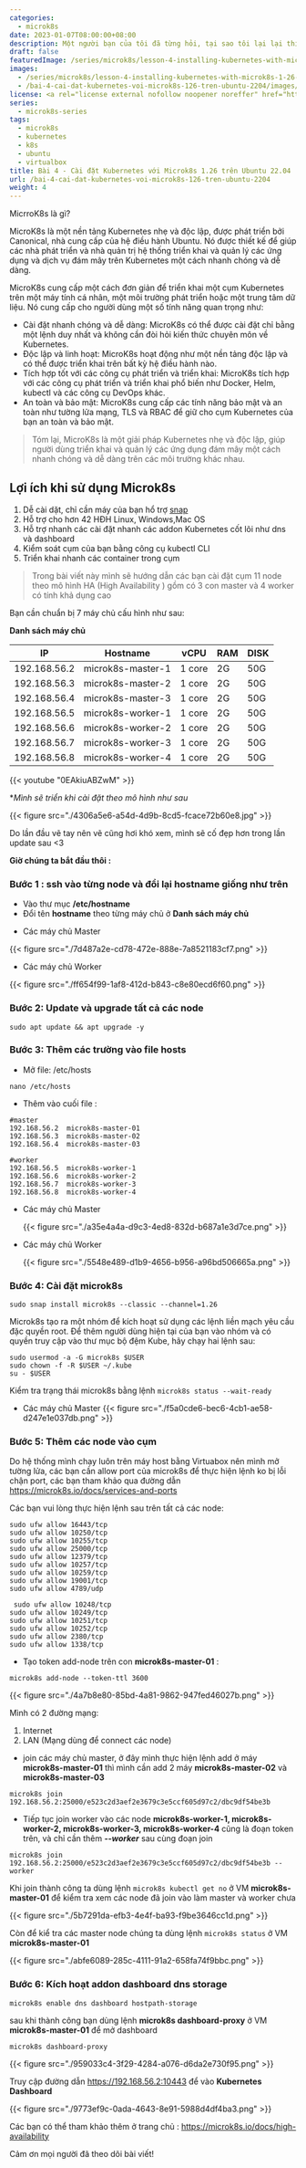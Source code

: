 ```yaml
---
categories:
  - microk8s
date: 2023-01-07T08:00:00+08:00
description: Một người bạn của tôi đã từng hỏi, tại sao tôi lại lại thích microk8s hơn minikube?… Kể từ đó, chúng tôi không bao giờ nói chuyện nữa. Đó là một câu hỏi khó, đặc biệt là đối với một kỹ sư. Câu trả lời không quá rõ ràng, vì nó phải tự trải nghiệm và sở thích cá nhân. Để tôi chỉ cho bạn hiểu vì sao.
draft: false
featuredImage: /series/microk8s/lesson-4-installing-kubernetes-with-microk8s-1-26-on-ubuntu-22-04.webp
images:
  - /series/microk8s/lesson-4-installing-kubernetes-with-microk8s-1-26-on-ubuntu-22-04.webp
  - /bai-4-cai-dat-kubernetes-voi-microk8s-126-tren-ubuntu-2204/images/index.png
license: <a rel="license external nofollow noopener noreffer" href="https://creativecommons.org/licenses/by-nc/4.0/" target="_blank">CC BY-NC 4.0</a>
series:
  - microk8s-series
tags:
  - microk8s
  - kubernetes
  - k8s
  - ubuntu
  - virtualbox
title: Bài 4 - Cài đặt Kubernetes với Microk8s 1.26 trên Ubuntu 22.04
url: /bai-4-cai-dat-kubernetes-voi-microk8s-126-tren-ubuntu-2204
weight: 4
---
```


MicrroK8s là gì?

MicroK8s là một nền tảng Kubernetes nhẹ và độc lập, được phát triển bởi Canonical, nhà cung cấp của hệ điều hành Ubuntu. Nó được thiết kế để giúp các nhà phát triển và nhà quản trị hệ thống triển khai và quản lý các ứng dụng và dịch vụ đám mây trên Kubernetes một cách nhanh chóng và dễ dàng.

MicroK8s cung cấp một cách đơn giản để triển khai một cụm Kubernetes trên một máy tính cá nhân, một môi trường phát triển hoặc một trung tâm dữ liệu. Nó cung cấp cho người dùng một số tính năng quan trọng như:

- Cài đặt nhanh chóng và dễ dàng: MicroK8s có thể được cài đặt chỉ bằng một lệnh duy nhất và không cần đòi hỏi kiến thức chuyên môn về Kubernetes.
- Độc lập và linh hoạt: MicroK8s hoạt động như một nền tảng độc lập và có thể được triển khai trên bất kỳ hệ điều hành nào.
- Tích hợp tốt với các công cụ phát triển và triển khai: MicroK8s tích hợp với các công cụ phát triển và triển khai phổ biến như Docker, Helm, kubectl và các công cụ DevOps khác.
- An toàn và bảo mật: MicroK8s cung cấp các tính năng bảo mật và an toàn như tường lửa mạng, TLS và RBAC để giữ cho cụm Kubernetes của bạn an toàn và bảo mật.

> Tóm lại, MicroK8s là một giải pháp Kubernetes nhẹ và độc lập, giúp người dùng triển khai và quản lý các ứng dụng đám mây một cách nhanh chóng và dễ dàng trên các môi trường khác nhau.

## **Lợi ích khi sử dụng Microk8s**

1. Dễ cài dặt, chỉ cần máy của bạn hổ trợ [snap](https://snapcraft.io/)
2. Hỗ trợ cho hơn 42 HĐH Linux, Windows,Mac OS
3. Hỗ trợ nhanh các cài đặt nhanh các addon Kubernetes cốt lõi như dns và dashboard
4. Kiểm soát cụm của bạn bằng công cụ kubectl CLI
5. Triển khai nhanh các container trong cụm

> Trong bài viết này mình sẽ hướng dẫn các bạn cài đặt cụm 11 node theo mô hình HA (High Availability ) gồm có 3 con master và 4 worker có tính khả dụng cao

Bạn cần chuẩn bị 7 máy chủ cấu hình như sau:

**Danh sách máy chủ**

| IP           | Hostname          | vCPU   | RAM | DISK |
| ------------ | ----------------- | ------ | --- | ---- |
| 192.168.56.2 | microk8s-master-1 | 1 core | 2G  | 50G  |
| 192.168.56.3 | microk8s-master-2 | 1 core | 2G  | 50G  |
| 192.168.56.4 | microk8s-master-3 | 1 core | 2G  | 50G  |
| 192.168.56.5 | microk8s-worker-1 | 1 core | 2G  | 50G  |
| 192.168.56.6 | microk8s-worker-2 | 1 core | 2G  | 50G  |
| 192.168.56.7 | microk8s-worker-3 | 1 core | 2G  | 50G  |
| 192.168.56.8 | microk8s-worker-4 | 1 core | 2G  | 50G  |

{{< youtube "0EAkiuABZwM" >}}

\*_Mình sẽ triển khi cài đặt theo mô hình như sau_

{{< figure src="./4306a5e6-a54d-4d9b-8cd5-fcace72b60e8.jpg" >}}

Do lần đầu vẽ tay nên vẽ cũng hơi khó xem, mình sẽ cố đẹp hơn trong lần update sau <3

**Giờ chúng ta bắt đầu thôi :**

### Bước 1 : ssh vào từng node và đổi lại hostname giống như trên

- Vào thư mục **/etc/hostname**
- Đổi tên **hostname** theo từng máy chủ ở **Danh sách máy chủ**

* Các máy chủ Master

{{< figure src="./7d487a2e-cd78-472e-888e-7a8521183cf7.png" >}}

- Các máy chủ Worker

{{< figure src="./ff654f99-1af8-412d-b843-c8e80ecd6f60.png" >}}

### Bước 2: Update và upgrade tất cả các node

```
sudo apt update && apt upgrade -y
```

### Bước 3: Thêm các trường vào file hosts

- Mở file: /etc/hosts

```
nano /etc/hosts
```

- Thêm vào cuối file :

```
#master
192.168.56.2  microk8s-master-01
192.168.56.3  microk8s-master-02
192.168.56.4  microk8s-master-03

#worker
192.168.56.5  microk8s-worker-1
192.168.56.6  microk8s-worker-2
192.168.56.7  microk8s-worker-3
192.168.56.8  microk8s-worker-4
```

- Các máy chủ Master

  {{< figure src="./a35e4a4a-d9c3-4ed8-832d-b687a1e3d7ce.png" >}}

- Các máy chủ Worker

  {{< figure src="./5548e489-d1b9-4656-b956-a96bd506665a.png" >}}

### Bước 4: Cài đặt microk8s

```
sudo snap install microk8s --classic --channel=1.26
```

Microk8s tạo ra một nhóm để kích hoạt sử dụng các lệnh liền mạch yêu cầu đặc quyền root. Để thêm người dùng hiện tại của bạn vào nhóm và có quyền truy cập vào thư mục bộ đệm Kube, hãy chạy hai lệnh sau:

```
sudo usermod -a -G microk8s $USER
sudo chown -f -R $USER ~/.kube
su - $USER
```

Kiểm tra trạng thái microk8s bằng lệnh `microk8s status --wait-ready`

- Các máy chủ Master
  {{< figure src="./f5a0cde6-bec6-4cb1-ae58-d247e1e037db.png" >}}

### Bước 5: Thêm các node vào cụm

Do hệ thống mình chạy luôn trên máy host bằng Virtuabox nên mình mở tường lửa, các bạn cần allow port của microk8s để thực hiện lệnh ko bị lỗi chận port, các bạn tham khảo qua đường dẫn https://microk8s.io/docs/services-and-ports

Các bạn vui lòng thực hiện lệnh sau trên tất cả các node:

```
sudo ufw allow 16443/tcp
sudo ufw allow 10250/tcp
sudo ufw allow 10255/tcp
sudo ufw allow 25000/tcp
sudo ufw allow 12379/tcp
sudo ufw allow 10257/tcp
sudo ufw allow 10259/tcp
sudo ufw allow 19001/tcp
sudo ufw allow 4789/udp

 sudo ufw allow 10248/tcp
sudo ufw allow 10249/tcp
sudo ufw allow 10251/tcp
sudo ufw allow 10252/tcp
sudo ufw allow 2380/tcp
sudo ufw allow 1338/tcp
```

- Tạo token add-node trên con **microk8s-master-01** :

```
microk8s add-node --token-ttl 3600
```

{{< figure src="./4a7b8e80-85bd-4a81-9862-947fed46027b.png" >}}

Mình có 2 đường mạng:

1. Internet
2. LAN (Mạng dùng để connect các node)

- join các máy chủ master, ở đây mình thực hiện lệnh add ở máy **microk8s-master-01** thì mình cần add 2 máy **microk8s-master-02** và **microk8s-master-03**

```
microk8s join 192.168.56.2:25000/e523c2d3aef2e3679c3e5ccf605d97c2/dbc9df54be3b
```

- Tiếp tục join worker vào các node **microk8s-worker-1, microk8s-worker-2, microk8s-worker-3, microk8s-worker-4** cũng là đoạn token trên, và chỉ cần thêm **_--worker_** sau cùng đoạn join

```
microk8s join 192.168.56.2:25000/e523c2d3aef2e3679c3e5ccf605d97c2/dbc9df54be3b --worker
```

Khi join thành công ta dùng lệnh `microk8s kubectl get no` ở VM **microk8s-master-01** để kiểm tra xem các node đã join vào làm master và worker chưa

{{< figure src="./5b7291da-efb3-4e4f-ba93-f9be3646cc1d.png" >}}

Còn để kiể tra các master node chúng ta dùng lệnh `microk8s status` ở VM **microk8s-master-01**

{{< figure src="./abfe6089-285c-4111-91a2-658fa74f9bbc.png" >}}

### Bước 6: Kích hoạt addon dashboard dns storage

```
microk8s enable dns dashboard hostpath-storage
```

sau khi thành công bạn dùng lệnh **microk8s dashboard-proxy** ở VM **microk8s-master-01** để mở dashboard

```
microk8s dashboard-proxy
```

{{< figure src="./959033c4-3f29-4284-a076-d6da2e730f95.png" >}}

Truy cập đường dẫn https://192.168.56.2:10443 để vào **Kubernetes Dashboard**

{{< figure src="./9773ef9c-0ada-4643-8e91-5988d4df4ba3.png" >}}

Các bạn có thể tham khảo thêm ở trang chủ : https://microk8s.io/docs/high-availability

Cảm ơn mọi người đã theo dõi bài viết!
